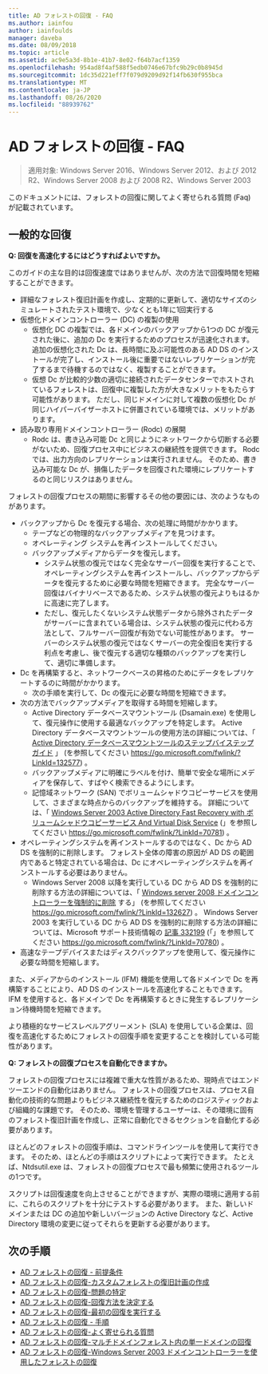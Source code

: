 ```yaml
---
title: AD フォレストの回復 - FAQ
ms.author: iainfou
author: iainfoulds
manager: daveba
ms.date: 08/09/2018
ms.topic: article
ms.assetid: ac9e5a3d-8b1e-41b7-8e02-f64b7acf1359
ms.openlocfilehash: 954ad8f4af588f5edb0746e67bfc9b29c0b8945d
ms.sourcegitcommit: 1dc35d221eff7f079d9209d92f14fb630f955bca
ms.translationtype: MT
ms.contentlocale: ja-JP
ms.lasthandoff: 08/26/2020
ms.locfileid: "88939762"
---
```

# <a name="ad-forest-recovery---faq"></a>AD フォレストの回復 - FAQ

>適用対象: Windows Server 2016、Windows Server 2012、および 2012 R2、Windows Server 2008 および 2008 R2、Windows Server 2003

このドキュメントには、フォレストの回復に関してよく寄せられる質問 (Faq) が記載されています。

## <a name="general-recovery"></a>一般的な回復

**Q: 回復を高速化するにはどうすればよいですか。**

このガイドの主な目的は回復速度ではありませんが、次の方法で回復時間を短縮することができます。

- 詳細なフォレスト復旧計画を作成し、定期的に更新して、適切なサイズのシミュレートされたテスト環境で、少なくとも1年に1回実行する
- 仮想化ドメインコントローラー (DC) の複製の使用
   - 仮想化 DC の複製では、各ドメインのバックアップから1つの DC が復元された後に、追加の Dc を実行するためのプロセスが迅速化されます。 追加の仮想化された Dc は、長時間に及ぶ可能性のある AD DS のインストールが完了し、インストール後に重要ではないレプリケーションが完了するまで待機するのではなく、複製することができます。
   - 仮想 Dc が比較的少数の適切に接続されたデータセンターでホストされているフォレストは、回復中に複製した方が大きなメリットをもたらす可能性があります。 ただし、同じドメインに対して複数の仮想化 Dc が同じハイパーバイザーホストに併置されている環境では、メリットがあります。
- 読み取り専用ドメインコントローラー (Rodc) の展開
   - Rodc は、書き込み可能 Dc と同じようにネットワークから切断する必要がないため、回復プロセス中にビジネスの継続性を提供できます。 Rodc では、出力方向のレプリケーションは実行されません。 そのため、書き込み可能な Dc が、損傷したデータを回復された環境にレプリケートするのと同じリスクはありません。

フォレストの回復プロセスの期間に影響するその他の要因には、次のようなものがあります。

- バックアップから Dc を復元する場合、次の処理に時間がかかります。
   - テープなどの物理的なバックアップメディアを見つけます。
   - オペレーティング システムを再インストールしてください。
   - バックアップメディアからデータを復元します。
      - システム状態の復元ではなく完全なサーバー回復を実行することで、オペレーティングシステムを再インストールし、バックアップからデータを復元するために必要な時間を短縮できます。 完全なサーバー回復はバイナリベースであるため、システム状態の復元よりもはるかに高速に完了します。
      - ただし、復元したくないシステム状態データから除外されたデータがサーバーに含まれている場合は、システム状態の復元に代わる方法として、フルサーバー回復が有効でない可能性があります。 サーバーのシステム状態の復元ではなくサーバーの完全復旧を実行する利点を考慮し、後で復元する適切な種類のバックアップを実行して、適切に準備します。
- Dc を再構築すると、ネットワークベースの昇格のためにデータをレプリケートするのに時間がかかります。
   - 次の手順を実行して、Dc の復元に必要な時間を短縮できます。
- 次の方法でバックアップメディアを取得する時間を短縮します。
   - Active Directory データベースマウントツール (Dsamain.exe) を使用して、復元操作に使用する最適なバックアップを特定します。 Active Directory データベースマウントツールの使用方法の詳細については、「 [Active Directory データベースマウントツールのステップバイステップガイド](https://go.microsoft.com/fwlink/?LinkId=132577) 」 (を参照してください https://go.microsoft.com/fwlink/?LinkId=132577) 。
   - バックアップメディアに明確にラベルを付け、簡単で安全な場所にメディアを保存して、すばやく検索できるようにします。
   - 記憶域ネットワーク (SAN) でボリュームシャドウコピーサービスを使用して、さまざまな時点からのバックアップを維持する。 詳細については、「 [Windows Server 2003 Active Directory Fast Recovery with ボリュームシャドウコピーサービス And Virtual Disk Service](https://go.microsoft.com/fwlink/?LinkId=70781) (」を参照してください https://go.microsoft.com/fwlink/?LinkId=70781) 。
- オペレーティングシステムを再インストールするのではなく、Dc から AD DS を強制的に削除します。 フォレスト全体の障害の原因が AD DS の範囲内であると特定されている場合は、Dc にオペレーティングシステムを再インストールする必要はありません。
   - Windows Server 2008 以降を実行している DC から AD DS を強制的に削除する方法の詳細については、「 [Windows server 2008 ドメインコントローラーを強制的に削除](https://go.microsoft.com/fwlink/?LinkId=132627) する」 (を参照してください https://go.microsoft.com/fwlink/?LinkId=132627) 。 Windows Server 2003 を実行している DC から AD DS を強制的に削除する方法の詳細については、Microsoft サポート技術情報の [記事 332199](https://go.microsoft.com/fwlink/?LinkId=70780) (「」を参照してください https://go.microsoft.com/fwlink/?LinkId=70780) 。
- 高速なテープデバイスまたはディスクバックアップを使用して、復元操作に必要な時間を短縮します。

また、メディアからのインストール (IFM) 機能を使用して各ドメインで Dc を再構築することにより、AD DS のインストールを高速化することもできます。 IFM を使用すると、各ドメインで Dc を再構築するときに発生するレプリケーション待機時間を短縮できます。

より積極的なサービスレベルアグリーメント (SLA) を使用している企業は、回復を高速化するためにフォレストの回復手順を変更することを検討している可能性があります。

**Q: フォレストの回復プロセスを自動化できますか。**

フォレストの回復プロセスには複雑で重大な性質があるため、現時点ではエンドツーエンドの自動化はありません。 フォレストの回復プロセスは、プロセス自動化の技術的な問題よりもビジネス継続性を復元するためのロジスティックおよび組織的な課題です。 そのため、環境を管理するユーザーは、その環境に固有のフォレスト復旧計画を作成し、正常に自動化できるセクションを自動化する必要があります。

ほとんどのフォレストの回復手順は、コマンドラインツールを使用して実行できます。 そのため、ほとんどの手順はスクリプトによって実行できます。 たとえば、Ntdsutil.exe は、フォレストの回復プロセスで最も頻繁に使用されるツールの1つです。

スクリプトは回復速度を向上させることができますが、実際の環境に適用する前に、これらのスクリプトを十分にテストする必要があります。 また、新しいドメインまたは DC の追加や新しいバージョンの Active Directory など、Active Directory 環境の変更に従ってそれらを更新する必要があります。

## <a name="next-steps"></a>次の手順

- [AD フォレストの回復 - 前提条件](AD-Forest-Recovery-Prerequisties.md)
- [AD フォレストの回復-カスタムフォレストの復旧計画の作成](AD-Forest-Recovery-Devising-a-Plan.md)
- [AD フォレストの回復-問題の特定](AD-Forest-Recovery-Identify-the-Problem.md)
- [AD フォレストの回復-回復方法を決定する](AD-Forest-Recovery-Determine-how-to-Recover.md)
- [AD フォレストの回復-最初の回復を実行する](AD-Forest-Recovery-Perform-initial-recovery.md)
- [AD フォレストの回復 - 手順](AD-Forest-Recovery-Procedures.md)
- [AD フォレストの回復-よく寄せられる質問](AD-Forest-Recovery-FAQ.md)
- [AD フォレストの回復-マルチドメインフォレスト内の単一ドメインの回復](AD-Forest-Recovery-Single-Domain-in-Multidomain-Recovery.md)
- [AD フォレストの回復-Windows Server 2003 ドメインコントローラーを使用したフォレストの回復](AD-Forest-Recovery-Windows-Server-2003.md)
